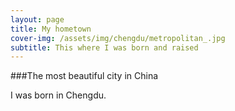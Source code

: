 ```yaml
---
layout: page
title: My hometown
cover-img: /assets/img/chengdu/metropolitan_.jpg
subtitle: This where I was born and raised
---
```


###The most beautiful city in China

I was born in Chengdu.

